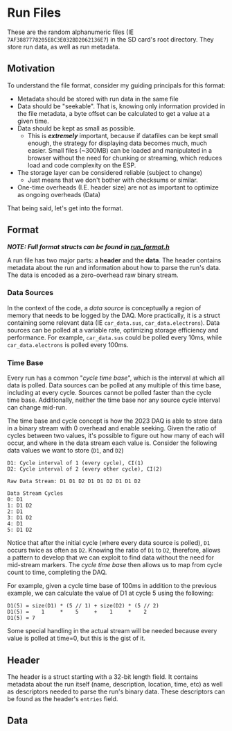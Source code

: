 # Run Files
These are the random alphanumeric files (IE `7AF3887778205E8C3E032BD2062136E7`) in the SD card's root directory. They store run data, as well as run metadata. 

## Motivation
To understand the file format, consider my guiding principals for this format:
- Metadata should be stored with run data in the same file
- Data should be "seekable". That is, knowing only information provided in the file metadata, a byte offset can be calculated to get a value at a given time.
- Data should be kept as small as possible.
  - This is ***extremely*** important, because if datafiles can be kept small enough, the strategy for displaying data becomes much, much easier. Small files (~300MB) can be loaded and manipulated in a browser without the need for chunking or streaming, which reduces load and code complexity on the ESP.
- The storage layer can be considered reliable (subject to change)
  - Just means that we don't bother with checksums or similar.
- One-time overheads (I.E. header size) are not as important to optimize as ongoing overheads (Data)

That being said, let's get into the format.
## Format
***NOTE: Full format structs can be found in [run_format.h](../src/run_format.h)***

A run file has two major parts: a **header** and the **data**. The header contains metadata about the run and information about how to parse the run's data. The data is encoded as a zero-overhead raw binary stream.

### Data Sources
In the context of the code, a *data source* is conceptually a region of memory that needs to be logged by the DAQ. More practically, it is a struct containing some relevant data (IE `car_data.sus`, `car_data.electrons`). Data sources can be polled at a variable rate, optimizing storage efficiency and performance. For example, `car_data.sus` could be polled every 10ms, while `car_data.electrons` is polled every 100ms.

### Time Base
Every run has a common "*cycle time base*", which is the interval at which all data is polled. Data sources can be polled at any multiple of this time base, including at every cycle. Sources cannot be polled faster than the cycle time base. Additionally, neither the time base nor any source cycle interval can change mid-run. 

The time base and cycle concept is how the 2023 DAQ is able to store data in a binary stream with 0 overhead and enable seeking. Given the ratio of cycles between two values, it's possible to figure out how many of each will occur, and where in the data stream each value is. Consider the following data values we want to store (`D1`, and `D2`)

```
D1: Cycle interval of 1 (every cycle), CI(1)
D2: Cycle interval of 2 (every other cycle), CI(2)

Raw Data Stream: D1 D1 D2 D1 D1 D2 D1 D1 D2

Data Stream Cycles
0: D1
1: D1 D2
2: D1
3: D1 D2
4: D1
5: D1 D2
```

Notice that after the initial cycle (where every data source is polled), `D1` occurs twice as often as `D2`. Knowing the ratio of `D1` to `D2`, therefore, allows a pattern to develop that we can exploit to find data without the need for mid-stream markers. The *cycle time base* then allows us to map from cycle count to time, completing the DAQ.

For example, given a cycle time base of 100ms in addition to the previous example, we can calculate the value of D1 at cycle 5 using the following:
```
D1(5) = size(D1) * (5 // 1) + size(D2) * (5 // 2) 
D1(5) =    1     *    5     +    1     *    2 
D1(5) = 7
``` 
Some special handling in the actual stream will be needed because every value is polled at time=0, but this is the gist of it.
## Header
The header is a struct starting with a 32-bit length field. It contains metadata about the run itself (name, description, location, time, etc) as well as descriptors needed to parse the run's binary data. These descriptors can be found as the header's `entries` field.

## Data